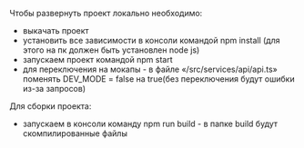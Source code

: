 Чтобы развернуть проект локально необходимо:
- выкачать проект
- установить все зависимости в консоли командой npm install (для этого на пк должен быть
установлен node js)
- запускаем проект командой npm start
- для переключения на мокапы - в файле «/src/services/api/api.ts» поменять DEV_MODE = false
на true(без переключения будут ошибки из-за запросов)

Для сборки проекта:
- запускаем в консоли команду npm run build - в папке build будут скомпилированные файлы
